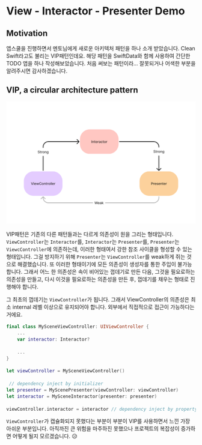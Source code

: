 # View - Interactor - Presenter Demo

## Motivation
앱스쿨을 진행하면서 멘토님에게 새로운 아키텍처 패턴을 하나 소개 받았습니다. Clean Swift라고도 불리는 VIP패턴인데요.
해당 패턴을 SwiftData와 함께 사용하여 간단한 TODO 앱을 하나 작성해보았습니다. 처음 써보는 패턴이라... 잘못되거나 어색한 부분을 알려주시면 감사하겠습니다.

## VIP, a circular architecture pattern

![alt text](/Assets/vip-pattern.png)

VIP패턴은 기존의 다른 패턴들과는 다르게 의존성이 원을 그리는 형태입니다. `ViewController`는 `Interactor`를, `Interactor`는 `Presenter`를, `Presenter`는 `ViewcController`에 의존하는데, 이러한 형태여서 강한 참조 사이클을 형성할 수 있는 형태입니다. 그걸 방지하기 위해 `Presenter`는 `ViewController`를 weak하게 쥐는 것으로 해결했습니다.
또 이러한 형태이기에 모든 의존성이 생성자를 통한 주입이 불가능 합니다. 그래서 어느 한 의존성은 속이 비어있는 껍데기로 만든 다음, 그것을 필요로하는 의존성을 만들고, 다시 이것을 필요로하는 의존성을 만든 후, 껍데기를 채우는 형태로 진행해야 합니다.

그 최초의 껍데기는 `ViewController`가 됩니다. 그래서 ViewController의 의존성은 최소 internal 레벨 이상으로 유지되어야 합니다. 외부에서 직접적으로 접근이 가능하다는거에요.
```swift
final class MySceneViewController: UIViewController {
    ...
    var interactor: Interactor?

    ...
}

let viewController = MySceneViewController()

 // dependency inject by initializer
let presenter = MyScenePresenter(viewController: viewController)
let interactor = MySceneInteractor(presenter: presenter)

viewController.interactor = interactor // dependency inject by property
```

`ViewController`가 캡슐화되지 못했다는 부분이 부분이 VIP를 사용하면서 느낀 가장 아쉬운 부분입니다. 아직까진 큰 위험을 마주하진 못했으나 프로젝트의 복잡성이 증가하면 어떻게 될지 모르겠습니다. 😥

